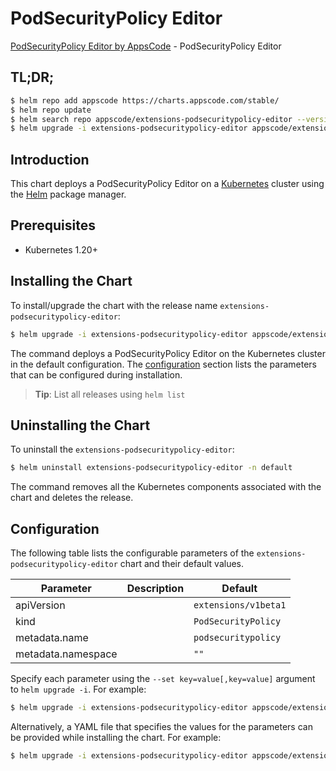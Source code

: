 # PodSecurityPolicy Editor

[PodSecurityPolicy Editor by AppsCode](https://appscode.com) - PodSecurityPolicy Editor

## TL;DR;

```bash
$ helm repo add appscode https://charts.appscode.com/stable/
$ helm repo update
$ helm search repo appscode/extensions-podsecuritypolicy-editor --version=v0.25.0
$ helm upgrade -i extensions-podsecuritypolicy-editor appscode/extensions-podsecuritypolicy-editor -n default --create-namespace --version=v0.25.0
```

## Introduction

This chart deploys a PodSecurityPolicy Editor on a [Kubernetes](http://kubernetes.io) cluster using the [Helm](https://helm.sh) package manager.

## Prerequisites

- Kubernetes 1.20+

## Installing the Chart

To install/upgrade the chart with the release name `extensions-podsecuritypolicy-editor`:

```bash
$ helm upgrade -i extensions-podsecuritypolicy-editor appscode/extensions-podsecuritypolicy-editor -n default --create-namespace --version=v0.25.0
```

The command deploys a PodSecurityPolicy Editor on the Kubernetes cluster in the default configuration. The [configuration](#configuration) section lists the parameters that can be configured during installation.

> **Tip**: List all releases using `helm list`

## Uninstalling the Chart

To uninstall the `extensions-podsecuritypolicy-editor`:

```bash
$ helm uninstall extensions-podsecuritypolicy-editor -n default
```

The command removes all the Kubernetes components associated with the chart and deletes the release.

## Configuration

The following table lists the configurable parameters of the `extensions-podsecuritypolicy-editor` chart and their default values.

|     Parameter      | Description |             Default             |
|--------------------|-------------|---------------------------------|
| apiVersion         |             | <code>extensions/v1beta1</code> |
| kind               |             | <code>PodSecurityPolicy</code>  |
| metadata.name      |             | <code>podsecuritypolicy</code>  |
| metadata.namespace |             | <code>""</code>                 |


Specify each parameter using the `--set key=value[,key=value]` argument to `helm upgrade -i`. For example:

```bash
$ helm upgrade -i extensions-podsecuritypolicy-editor appscode/extensions-podsecuritypolicy-editor -n default --create-namespace --version=v0.25.0 --set apiVersion=extensions/v1beta1
```

Alternatively, a YAML file that specifies the values for the parameters can be provided while
installing the chart. For example:

```bash
$ helm upgrade -i extensions-podsecuritypolicy-editor appscode/extensions-podsecuritypolicy-editor -n default --create-namespace --version=v0.25.0 --values values.yaml
```
